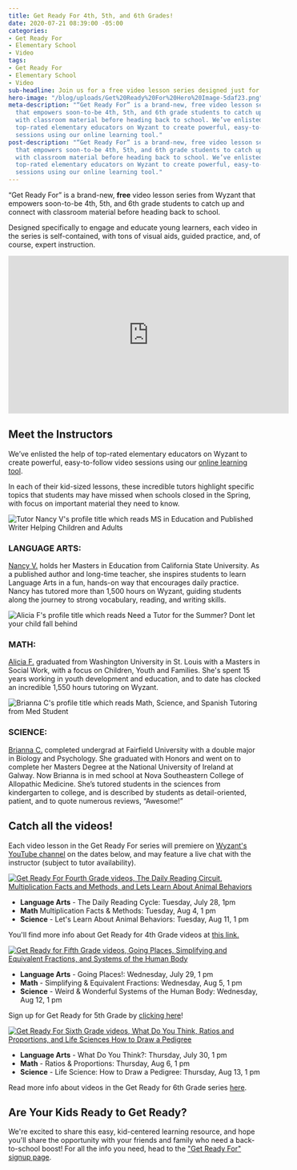 ```yaml
---
title: Get Ready For 4th, 5th, and 6th Grades!
date: 2020-07-21 08:39:00 -05:00
categories:
- Get Ready For
- Elementary School
- Video
tags:
- Get Ready For
- Elementary School
- Video
sub-headline: Join us for a free video lesson series designed just for kids!
hero-image: "/blog/uploads/Get%20Ready%20For%20Hero%20Image-5daf23.png"
meta-description: "“Get Ready For” is a brand-new, free video lesson series from Wyzant
  that empowers soon-to-be 4th, 5th, and 6th grade students to catch up and connect
  with classroom material before heading back to school. We’ve enlisted the help of
  top-rated elementary educators on Wyzant to create powerful, easy-to-follow video
  sessions using our online learning tool."
post-description: "“Get Ready For” is a brand-new, free video lesson series from Wyzant
  that empowers soon-to-be 4th, 5th, and 6th grade students to catch up and connect
  with classroom material before heading back to school. We’ve enlisted the help of
  top-rated elementary educators on Wyzant to create powerful, easy-to-follow video
  sessions using our online learning tool."
---
```


“Get Ready For” is a brand-new, **free** video lesson series from Wyzant that empowers soon-to-be 4th, 5th, and 6th grade students to catch up and connect with classroom material before heading back to school.

Designed specifically to engage and educate young learners, each video in the series is self-contained, with tons of visual aids, guided practice, and, of course, expert instruction.

<iframe width="560" height="315" src="https://www.youtube.com/embed/DVMzMcLND8U" frameborder="0" allow="accelerometer; autoplay; encrypted-media; gyroscope; picture-in-picture" allowfullscreen></iframe>

## Meet the Instructors

We’ve enlisted the help of top-rated elementary educators on Wyzant to create powerful, easy-to-follow video sessions using our [online learning tool](https://www.wyzant.com/blog/online-learning-tool-video/).

In each of their kid-sized lessons, these incredible tutors highlight specific topics that students may have missed when schools closed in the Spring, with focus on important material they need to know. 

![Tutor Nancy V's profile title which reads MS in Education and Published Writer Helping Children and Adults](/blog/uploads/Nancy%20V%20no%20logo.png)

### **LANGUAGE ARTS:**
[Nancy V.](https://www.wyzant.com/match/tutor/85499847) holds her Masters in Education from California State University. As a published author and long-time teacher, she inspires students to learn Language Arts in a fun, hands-on way that encourages daily practice. Nancy has tutored more than 1,500 hours on Wyzant, guiding students along the journey to strong vocabulary, reading, and writing skills.

![Alicia F's profile title which reads Need a Tutor for the Summer? Dont let your child fall behind](/blog/uploads/Alicia%20F%20no%20logo.png)

### **MATH:**
[Alicia F.](https://www.wyzant.com/match/tutor/77542480) graduated from Washington University in St. Louis with a Masters in Social Work, with a focus on Children, Youth and Families. She's spent 15 years working in youth development and education, and to date has clocked an incredible 1,550 hours tutoring on Wyzant.

![Brianna C's profile title which reads Math, Science, and Spanish Tutoring from Med Student](/blog/uploads/Brianna%20C%20no%20logo.png)

### **SCIENCE:**
[Brianna C.](https://www.wyzant.com/match/tutor/87527835) completed undergrad at Fairfield University with a double major in Biology and Psychology. She graduated with Honors and went on to complete her Masters Degree at the National University of Ireland at Galway. Now Brianna is in med school at Nova Southeastern College of Allopathic Medicine. She’s tutored students in the sciences from kindergarten to college, and is described by students as detail-oriented, patient, and to quote numerous reviews, “Awesome!” 

## Catch all the videos!

Each video lesson in the Get Ready For series will premiere on [Wyzant's YouTube channel](https://www.youtube.com/user/Wyzant) on the dates below, and may feature a live chat with the instructor (subject to tutor availability). 

[![Get Ready For Fourth Grade videos, The Daily Reading Circuit, Multiplication Facts and Methods, and Lets Learn About Animal Behaviors](/blog/uploads/GRF%20Blog%204th%20gr%20lang%20arts%20header-8591d7.png)](https://startlearning.wyzant.com/getreadyforsummer_4thgrade/?utm_source=Wyzant%20Blog&utm_medium=GRF%20Article&utm_campaign=GRFsummer)

* **Language Arts** - The Daily Reading Cycle: Tuesday, July 28, 1pm
* **Math** Multiplication Facts & Methods: Tuesday, Aug 4, 1 pm
* **Science** - Let's Learn About Animal Behaviors: Tuesday, Aug 11, 1 pm

You'll find more info about Get Ready for 4th Grade videos at [this link.](https://startlearning.wyzant.com/getreadyforsummer_4thgrade/?utm_source=Wyzant%20Blog&utm_medium=GRF%20Article&utm_campaign=GRFsummer)

[![Get Ready for Fifth Grade videos, Going Places, Simplifying and Equivalent Fractions, and Systems of the Human Body](/blog/uploads/GRF%20Blog%205th%20gr%20header.png)](https://startlearning.wyzant.com/getreadyforsummer_5thgrade/?utm_source=Wyzant%20Blog&utm_medium=GRF%20Article&utm_campaign=GRFsummer)

* **Language Arts** - Going Places!: Wednesday, July 29, 1 pm
* **Math** - Simplifying & Equivalent Fractions: Wednesday, Aug 5, 1 pm
* **Science** - Weird & Wonderful Systems of the Human Body: Wednesday, Aug 12, 1 pm

Sign up for Get Ready for 5th Grade by [clicking here](https://startlearning.wyzant.com/getreadyforsummer_5thgrade/?utm_source=Wyzant%20Blog&utm_medium=GRF%20Article&utm_campaign=GRFsummer)!

[![Get Ready For Sixth Grade videos, What Do You Think, Ratios and Proportions, and Life Sciences How to Draw a Pedigree](/blog/uploads/GRF%20Blog%206th%20gr%20header.png)](https://startlearning.wyzant.com/getreadyforsummer_6thgrade/?utm_source=Wyzant%20Blog&utm_medium=GRF%20Article&utm_campaign=GRFsummer)

* **Language Arts** - What Do You Think?: Thursday, July 30, 1 pm
* **Math** - Ratios & Proportions: Thursday, Aug 6, 1 pm
* **Science** - Life Science: How to Draw a Pedigree: Thursday, Aug 13, 1 pm

Read more info about videos in the Get Ready for 6th Grade series [here](https://startlearning.wyzant.com/getreadyforsummer_6thgrade/?utm_source=Wyzant%20Blog&utm_medium=GRF%20Article&utm_campaign=GRFsummer).

## Are Your Kids Ready to Get Ready?

We're excited to share this easy, kid-centered learning resource, and hope you'll share the opportunity with your friends and family who need a back-to-school boost! For all the info you need, head to the ["Get Ready For" signup page](https://startlearning.wyzant.com/getreadyforsummer_4thgrade/?utm_source=Wyzant%20Blog&utm_medium=GRF%20Article&utm_campaign=GRFsummer). 